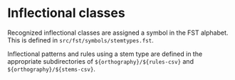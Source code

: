 # Inflectional classes

Recognized inflectional classes are assigned a symbol in the FST alphabet.  This is defined in `src/fst/symbols/stemtypes.fst`.

Inflectional patterns and rules using a stem type are defined in the appropriate subdirectories of `${orthography}/${rules-csv}` and `${orthography}/${stems-csv}`.

